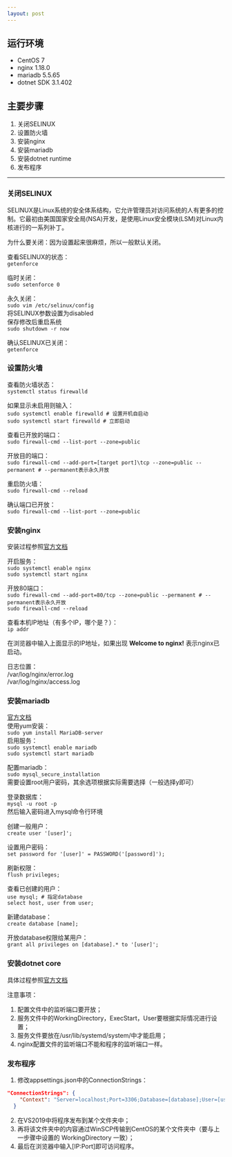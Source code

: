 ```yaml
---
layout: post
---
```


## 运行环境
* CentOS 7
* nginx 1.18.0
* mariadb 5.5.65
* dotnet SDK 3.1.402

## 主要步骤
1. 关闭SELINUX
2. 设置防火墙
3. 安装nginx
4. 安装mariadb
5. 安装dotnet runtime
6. 发布程序

---
### **关闭SELINUX**
SELINUX是Linux系统的安全体系结构，它允许管理员对访问系统的人有更多的控制。它最初由美国国家安全局(NSA)开发，是使用Linux安全模块(LSM)对Linux内核进行的一系列补丁。

为什么要关闭：因为设置起来很麻烦，所以一般默认关闭。

查看SELINUX的状态：  
`getenforce`

临时关闭：  
`sudo setenforce 0`

永久关闭：  
`sudo vim /etc/selinux/config`        
将SELINUX参数设置为disabled  
保存修改后重启系统  
`sudo shutdown -r now`

确认SELINUX已关闭：  
`getenforce`


### **设置防火墙**
查看防火墙状态：  
`systemctl status firewalld`

如果显示未启用则输入：  
`sudo systemctl enable firewalld # 设置开机自启动  `  
`sudo systemctl start firewalld # 立即启动`

查看已开放的端口：  
`sudo firewall-cmd --list-port --zone=public`

开放目的端口：  
`sudo firewall-cmd --add-port=[target port]\tcp --zone=public --permanent # --permanent表示永久开放`

重启防火墙：  
`sudo firewall-cmd --reload`

确认端口已开放：  
`sudo firewall-cmd --list-port --zone=public`

### **安装nginx**
安装过程参照[官方文档](https://nginx.org/en/linux_packages.html#RHEL-CentOS)

开启服务：  
`sudo systemctl enable nginx`  
`sudo systemctl start nginx`

开放80端口：  
`sudo firewall-cmd --add-port=80/tcp --zone=public --permanent # --permanent表示永久开放`  
`sudo firewall-cmd --reload`

查看本机IP地址（有多个IP，哪个是？）：  
`ip addr`

在浏览器中输入上面显示的IP地址，如果出现 **Welcome to nginx!** 表示nginx已启动。

日志位置：  
/var/log/nginx/error.log  
/var/log/nginx/access.log


### **安装mariadb**
[官方文档](https://mariadb.com/resources/blog/installing-mariadb-10-on-centos-7-rhel-7/)  
使用yum安装：  
`sudo yum install MariaDB-server`  
启用服务：  
`sudo systemctl enable mariadb`  
`sudo systemctl start mariadb`

配置mariadb：  
`sudo mysql_secure_installation`  
需要设置root用户密码，其余选项根据实际需要选择（一般选择y即可）

登录数据库：  
`mysql -u root -p`  
然后输入密码进入mysql命令行环境

创建一般用户：  
`create user '[user]';` 

设置用户密码：  
`set password for '[user]' = PASSWORD('[password]');` 

刷新权限：  
`flush privileges;`

查看已创建的用户：  
`use mysql; # 指定database`  
`select host, user from user;`  

新建database：  
`create database [name];`

开放database权限给某用户：  
`grant all privileges on [database].* to '[user]';`

### **安装dotnet core**
具体过程参照[官方文档](https://docs.microsoft.com/en-us/dotnet/core/install/linux-centos#centos-7-)

注意事项：  
1. 配置文件中的监听端口要开放；
2. 服务文件中的WorkingDirectory，ExecStart，User要根据实际情况进行设置；
3. 服务文件要放在/usr/lib/systemd/system/中才能启用；
4. nginx配置文件的监听端口不能和程序的监听端口一样。

### **发布程序**
1. 修改appsettings.json中的ConnectionStrings：
```json
"ConnectionStrings": {
    "Context": "Server=localhost;Port=3306;Database=[database];User=[user name];Password=[password];"
  }
```  
2. 在VS2019中将程序发布到某个文件夹中；
3. 再将该文件夹中的内容通过WinSCP传输到CentOS的某个文件夹中（要与上一步骤中设置的 WorkingDirectory 一致）；
4. 最后在浏览器中输入[IP:Port]即可访问程序。